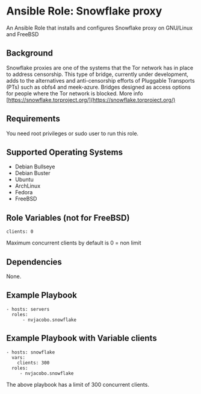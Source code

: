 Ansible Role: Snowflake proxy
=========

An Ansible Role that installs and configures Snowflake proxy on GNU/Linux and FreeBSD

Background
------------
Snowflake proxies are one of the systems that the Tor network has in place to address censorship. This type of bridge, currently under development, adds to the alternatives and anti-censorship efforts of Pluggable Transports (PTs) such as obfs4 and meek-azure. Bridges designed as access options for people where the Tor network is blocked. More info [https://snowflake.torproject.org/](https://snowflake.torproject.org/)

Requirements
------------

You need root privileges or sudo user to run this role.

Supported Operating Systems
------------
- Debian Bullseye
- Debian Buster
- Ubuntu
- ArchLinux
- Fedora  
- FreeBSD

Role Variables (not for FreeBSD)
----------------

    clients: 0

Maximum concurrent clients by default is 0 = non limit

Dependencies
------------

None.

Example Playbook
----------------

    - hosts: servers
      roles:
          - nvjacobo.snowflake

Example Playbook with Variable clients
----------------

    - hosts: snowflake
      vars:
        clients: 300
      roles:
         - nvjacobo.snowflake

The above playbook has a limit of 300 concurrent clients.
